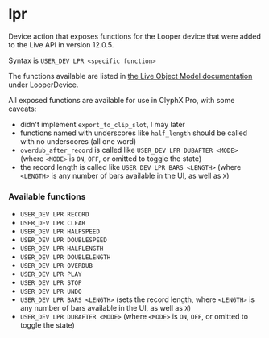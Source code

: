 # lpr

Device action that exposes functions for the Looper device that were added to the Live API in version 12.0.5.

Syntax is `USER_DEV LPR <specific function>`

The functions available are listed in [the Live Object Model documentation](https://docs.cycling74.com/max8/vignettes/live_object_model#live_obj_anchor_LooperDevice) under LooperDevice.

All exposed functions are available for use in ClyphX Pro, with some caveats:

* didn't implement `export_to_clip_slot`, I may later
* functions named with underscores like `half_length` should be called with no underscores (all one word)
* `overdub_after_record` is called like `USER_DEV LPR DUBAFTER <MODE>` (where `<MODE>` is `ON`, `OFF`, or omitted to toggle the state)
* the record length is called like `USER_DEV LPR BARS <LENGTH>` (where `<LENGTH>` is any number of bars available in the UI, as well as `X`)

### Available functions

* `USER_DEV LPR RECORD`
* `USER_DEV LPR CLEAR`
* `USER_DEV LPR HALFSPEED`
* `USER_DEV LPR DOUBLESPEED`
* `USER_DEV LPR HALFLENGTH`
* `USER_DEV LPR DOUBLELENGTH`
* `USER_DEV LPR OVERDUB`
* `USER_DEV LPR PLAY`
* `USER_DEV LPR STOP`
* `USER_DEV LPR UNDO`
* `USER_DEV LPR BARS <LENGTH>` (sets the record length, where `<LENGTH>` is any number of bars available in the UI, as well as `X`)
* `USER_DEV LPR DUBAFTER <MODE>` (where `<MODE>` is `ON`, `OFF`, or omitted to toggle the state)